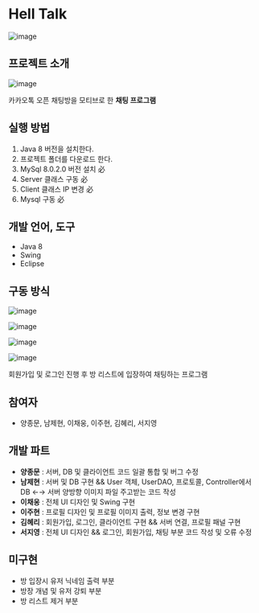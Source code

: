 # Hell Talk

![image](https://user-images.githubusercontent.com/79301442/116014927-7dae7580-a672-11eb-865b-c4e64b98789b.png)



## 프로젝트 소개

![image](https://user-images.githubusercontent.com/79301442/116014970-a9316000-a672-11eb-954e-88b4844abcba.png)

카카오톡 오픈 채팅방을 모티브로 한 **채팅 프로그램**



## 실행 방법

1. Java 8 버전을 설치한다.
2. 프로젝트 폴더를 다운로드 한다.
3. MySql 8.0.2.0 버전 설치 必
4. Server 클래스 구동 必
5. Client 클래스 IP 변경 必
6. Mysql 구동 必



## 개발 언어, 도구

- Java 8
- Swing
- Eclipse



## 구동 방식

![image](https://user-images.githubusercontent.com/79301442/116015312-bc90fb00-a673-11eb-94a7-31601f8ed2d4.png)

![image](https://user-images.githubusercontent.com/79301442/116015377-f7932e80-a673-11eb-96b3-dc9be27e8771.png)

![image](https://user-images.githubusercontent.com/79301442/116015439-2b6e5400-a674-11eb-9f0a-1577640400f1.png)

![image](https://user-images.githubusercontent.com/79301442/116015583-c2d3a700-a674-11eb-980c-accbcfa4b386.png)



회원가입 및 로그인 진행 후 방 리스트에 입장하여 채팅하는 프로그램



## 참여자

- 양종문, 남제현, 이채웅, 이주현, 김혜리, 서지영



## 개발 파트

- **양종문** : 서버, DB 및 클라이언트 코드 일괄 통합 및 버그 수정
- **남제현** : 서버 및 DB 구현 && User 객체, UserDAO, 프로토콜, Controller에서 DB ←→ 서버 양방향 이미지 파일 주고받는 코드 작성
- **이채웅** : 전체 UI 디자인 및 Swing 구현
- **이주현** : 프로필 디자인 및 프로필 이미지 출력, 정보 변경 구현 
- **김혜리** : 회원가입, 로그인, 클라이언트 구현 && 서버 연결, 프로필 패널 구현
- **서지영** : 전체 UI 디자인 && 로그인, 회원가입, 채팅 부분 코드 작성 및 오류 수정



## 미구현

- 방 입장시 유저 닉네임 출력 부분
- 방장 개념 및 유저 강퇴 부분
- 방 리스트 제거 부분 
